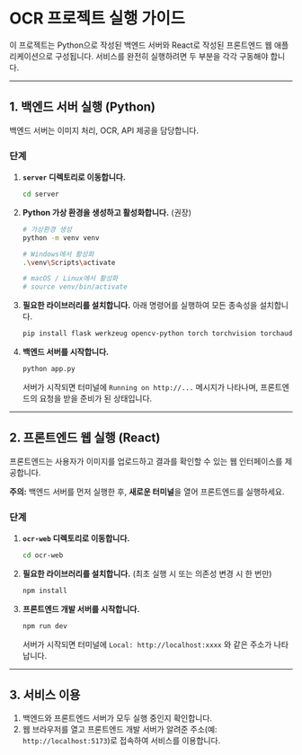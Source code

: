 # OCR 프로젝트 실행 가이드

이 프로젝트는 Python으로 작성된 백엔드 서버와 React로 작성된 프론트엔드 웹 애플리케이션으로 구성됩니다. 서비스를 완전히 실행하려면 두 부분을 각각 구동해야 합니다.

---

## 1. 백엔드 서버 실행 (Python)

백엔드 서버는 이미지 처리, OCR, API 제공을 담당합니다.

### 단계

1.  **`server` 디렉토리로 이동합니다.**
    ```bash
    cd server
    ```

2.  **Python 가상 환경을 생성하고 활성화합니다.** (권장)
    ```bash
    # 가상환경 생성
    python -m venv venv

    # Windows에서 활성화
    .\venv\Scripts\activate

    # macOS / Linux에서 활성화
    # source venv/bin/activate
    ```

3.  **필요한 라이브러리를 설치합니다.**
    아래 명령어를 실행하여 모든 종속성을 설치합니다.
    ```bash
    pip install flask werkzeug opencv-python torch torchvision torchaudio easyocr numpy pandas openpyxl gitpython matplotlib pillow psutil pyyaml requests scipy thop tqdm ultralytics seaborn
    ```

4.  **백엔드 서버를 시작합니다.**
    ```bash
    python app.py
    ```
    서버가 시작되면 터미널에 `Running on http://...` 메시지가 나타나며, 프론트엔드의 요청을 받을 준비가 된 상태입니다.

---

## 2. 프론트엔드 웹 실행 (React)

프론트엔드는 사용자가 이미지를 업로드하고 결과를 확인할 수 있는 웹 인터페이스를 제공합니다.

**주의:** 백엔드 서버를 먼저 실행한 후, **새로운 터미널**을 열어 프론트엔드를 실행하세요.

### 단계

1.  **`ocr-web` 디렉토리로 이동합니다.**
    ```bash
    cd ocr-web
    ```

2.  **필요한 라이브러리를 설치합니다.** (최초 실행 시 또는 의존성 변경 시 한 번만)
    ```bash
    npm install
    ```

3.  **프론트엔드 개발 서버를 시작합니다.**
    ```bash
    npm run dev
    ```
    서버가 시작되면 터미널에 `Local: http://localhost:xxxx` 와 같은 주소가 나타납니다.

---

## 3. 서비스 이용

1.  백엔드와 프론트엔드 서버가 모두 실행 중인지 확인합니다.
2.  웹 브라우저를 열고 프론트엔드 개발 서버가 알려준 주소(예: `http://localhost:5173`)로 접속하여 서비스를 이용합니다.
